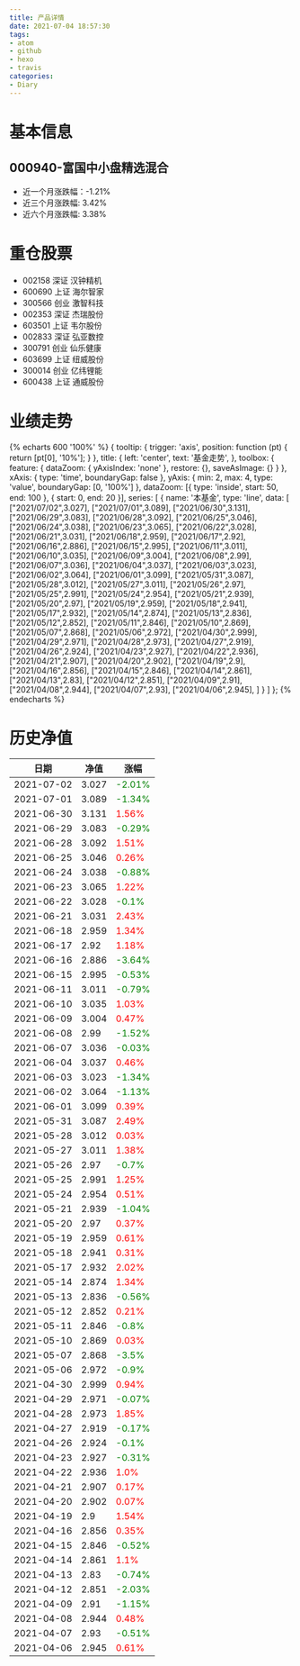 ```yaml
---
title: 产品详情
date: 2021-07-04 18:57:30
tags:
- atom
- github
- hexo
- travis
categories:
- Diary
---
```


# 基本信息
## 000940-富国中小盘精选混合
- 近一个月涨跌幅：-1.21%
- 近三个月涨跌幅: 3.42%
- 近六个月涨跌幅: 3.38%

# 重仓股票
- 002158 深证 汉钟精机
- 600690 上证 海尔智家
- 300566 创业 激智科技
- 002353 深证 杰瑞股份
- 603501 上证 韦尔股份
- 002833 深证 弘亚数控
- 300791 创业 仙乐健康
- 603699 上证 纽威股份
- 300014 创业 亿纬锂能
- 600438 上证 通威股份
# 业绩走势

{% echarts 600 '100%' %}
{
  tooltip: {
        trigger: 'axis',
        position: function (pt) {
            return [pt[0], '10%'];
        }
    },
    title: {
        left: 'center',
        text: '基金走势',
    },
    toolbox: {
        feature: {
            dataZoom: {
                yAxisIndex: 'none'
            },
            restore: {},
            saveAsImage: {}
        }
    },
    xAxis: {
        type: 'time',
        boundaryGap: false
    },
    yAxis: {
        min: 2,
        max: 4,
        type: 'value',
        boundaryGap: [0, '100%']
    },
    dataZoom: [{
        type: 'inside',
        start: 50,
        end: 100
    }, {
        start: 0,
        end: 20
    }],
    series: [
        {
            name: '本基金',
            type: 'line',
            data: [
["2021/07/02",3.027],
["2021/07/01",3.089],
["2021/06/30",3.131],
["2021/06/29",3.083],
["2021/06/28",3.092],
["2021/06/25",3.046],
["2021/06/24",3.038],
["2021/06/23",3.065],
["2021/06/22",3.028],
["2021/06/21",3.031],
["2021/06/18",2.959],
["2021/06/17",2.92],
["2021/06/16",2.886],
["2021/06/15",2.995],
["2021/06/11",3.011],
["2021/06/10",3.035],
["2021/06/09",3.004],
["2021/06/08",2.99],
["2021/06/07",3.036],
["2021/06/04",3.037],
["2021/06/03",3.023],
["2021/06/02",3.064],
["2021/06/01",3.099],
["2021/05/31",3.087],
["2021/05/28",3.012],
["2021/05/27",3.011],
["2021/05/26",2.97],
["2021/05/25",2.991],
["2021/05/24",2.954],
["2021/05/21",2.939],
["2021/05/20",2.97],
["2021/05/19",2.959],
["2021/05/18",2.941],
["2021/05/17",2.932],
["2021/05/14",2.874],
["2021/05/13",2.836],
["2021/05/12",2.852],
["2021/05/11",2.846],
["2021/05/10",2.869],
["2021/05/07",2.868],
["2021/05/06",2.972],
["2021/04/30",2.999],
["2021/04/29",2.971],
["2021/04/28",2.973],
["2021/04/27",2.919],
["2021/04/26",2.924],
["2021/04/23",2.927],
["2021/04/22",2.936],
["2021/04/21",2.907],
["2021/04/20",2.902],
["2021/04/19",2.9],
["2021/04/16",2.856],
["2021/04/15",2.846],
["2021/04/14",2.861],
["2021/04/13",2.83],
["2021/04/12",2.851],
["2021/04/09",2.91],
["2021/04/08",2.944],
["2021/04/07",2.93],
["2021/04/06",2.945],
]
        }
    ]
};
{% endecharts %}

# 历史净值

| 日期 | 净值 | 涨幅 |
| --- | --- | --- |
|2021-07-02|3.027|<font color=green>-2.01%</font>|
|2021-07-01|3.089|<font color=green>-1.34%</font>|
|2021-06-30|3.131|<font color=red>1.56%</font>|
|2021-06-29|3.083|<font color=green>-0.29%</font>|
|2021-06-28|3.092|<font color=red>1.51%</font>|
|2021-06-25|3.046|<font color=red>0.26%</font>|
|2021-06-24|3.038|<font color=green>-0.88%</font>|
|2021-06-23|3.065|<font color=red>1.22%</font>|
|2021-06-22|3.028|<font color=green>-0.1%</font>|
|2021-06-21|3.031|<font color=red>2.43%</font>|
|2021-06-18|2.959|<font color=red>1.34%</font>|
|2021-06-17|2.92|<font color=red>1.18%</font>|
|2021-06-16|2.886|<font color=green>-3.64%</font>|
|2021-06-15|2.995|<font color=green>-0.53%</font>|
|2021-06-11|3.011|<font color=green>-0.79%</font>|
|2021-06-10|3.035|<font color=red>1.03%</font>|
|2021-06-09|3.004|<font color=red>0.47%</font>|
|2021-06-08|2.99|<font color=green>-1.52%</font>|
|2021-06-07|3.036|<font color=green>-0.03%</font>|
|2021-06-04|3.037|<font color=red>0.46%</font>|
|2021-06-03|3.023|<font color=green>-1.34%</font>|
|2021-06-02|3.064|<font color=green>-1.13%</font>|
|2021-06-01|3.099|<font color=red>0.39%</font>|
|2021-05-31|3.087|<font color=red>2.49%</font>|
|2021-05-28|3.012|<font color=red>0.03%</font>|
|2021-05-27|3.011|<font color=red>1.38%</font>|
|2021-05-26|2.97|<font color=green>-0.7%</font>|
|2021-05-25|2.991|<font color=red>1.25%</font>|
|2021-05-24|2.954|<font color=red>0.51%</font>|
|2021-05-21|2.939|<font color=green>-1.04%</font>|
|2021-05-20|2.97|<font color=red>0.37%</font>|
|2021-05-19|2.959|<font color=red>0.61%</font>|
|2021-05-18|2.941|<font color=red>0.31%</font>|
|2021-05-17|2.932|<font color=red>2.02%</font>|
|2021-05-14|2.874|<font color=red>1.34%</font>|
|2021-05-13|2.836|<font color=green>-0.56%</font>|
|2021-05-12|2.852|<font color=red>0.21%</font>|
|2021-05-11|2.846|<font color=green>-0.8%</font>|
|2021-05-10|2.869|<font color=red>0.03%</font>|
|2021-05-07|2.868|<font color=green>-3.5%</font>|
|2021-05-06|2.972|<font color=green>-0.9%</font>|
|2021-04-30|2.999|<font color=red>0.94%</font>|
|2021-04-29|2.971|<font color=green>-0.07%</font>|
|2021-04-28|2.973|<font color=red>1.85%</font>|
|2021-04-27|2.919|<font color=green>-0.17%</font>|
|2021-04-26|2.924|<font color=green>-0.1%</font>|
|2021-04-23|2.927|<font color=green>-0.31%</font>|
|2021-04-22|2.936|<font color=red>1.0%</font>|
|2021-04-21|2.907|<font color=red>0.17%</font>|
|2021-04-20|2.902|<font color=red>0.07%</font>|
|2021-04-19|2.9|<font color=red>1.54%</font>|
|2021-04-16|2.856|<font color=red>0.35%</font>|
|2021-04-15|2.846|<font color=green>-0.52%</font>|
|2021-04-14|2.861|<font color=red>1.1%</font>|
|2021-04-13|2.83|<font color=green>-0.74%</font>|
|2021-04-12|2.851|<font color=green>-2.03%</font>|
|2021-04-09|2.91|<font color=green>-1.15%</font>|
|2021-04-08|2.944|<font color=red>0.48%</font>|
|2021-04-07|2.93|<font color=green>-0.51%</font>|
|2021-04-06|2.945|<font color=red>0.61%</font>|
